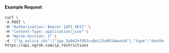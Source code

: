 <!-- Code generated for API Clients. DO NOT EDIT. -->

#### Example Request

```bash
curl \
-X POST \
-H "Authorization: Bearer {API_KEY}" \
-H "Content-Type: application/json" \
-H "Ngrok-Version: 2" \
-d '{"ip_policy_ids":["ipp_2pQd2kfGRJcuBel2JuM41GmwsG4"],"type":"dashboard"}' \
https://api.ngrok.com/ip_restrictions
```
